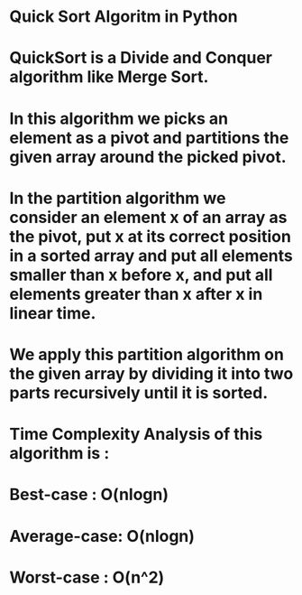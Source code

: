 # Quick Sort Algoritm in Python  

# QuickSort is a Divide and Conquer algorithm like Merge Sort.    
# In this algorithm we picks an element as a pivot and partitions the given array around the picked pivot.  
# In the partition algorithm we consider an element x of an array as the pivot, put x at its correct position in a sorted array and put all elements smaller than x before x, and put all elements greater than x after x in linear time.
# We apply this partition algorithm on the given array by dividing it into two parts recursively until it is sorted.

#  Time Complexity Analysis of this algorithm is :
#  Best-case   : O(nlogn) 
#  Average-case: O(nlogn)
#  Worst-case  : O(n^2)